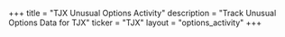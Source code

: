 +++
title = "TJX Unusual Options Activity"
description = "Track Unusual Options Data for TJX"
ticker = "TJX"
layout = "options_activity"
+++

